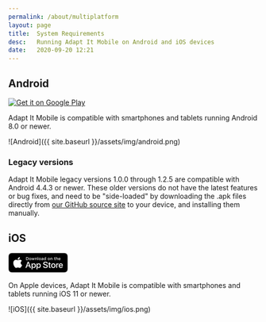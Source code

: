 ```yaml
---
permalink: /about/multiplatform
layout: page
title:  System Requirements
desc:   Running Adapt It Mobile on Android and iOS devices
date:   2020-09-20 12:21
---
```


## Android

<div><a href='https://play.google.com/store/apps/details?id=org.adaptit.adaptitmobile&pcampaignid=MKT-Other-global-all-co-prtnr-py-PartBadge-Mar2515-1'><img alt='Get it on Google Play' height='60' width='155' src='https://play.google.com/intl/en_us/badges/images/generic/en_badge_web_generic.png'/></a></div>

Adapt It Mobile is compatible with smartphones and tablets running Android 8.0 or newer.

![Android]({{ site.baseurl }}/assets/img/android.png)

### Legacy versions

Adapt It Mobile legacy versions 1.0.0 through 1.2.5 are compatible with Android 4.4.3 or newer. These older versions do not have the latest features or bug fixes, and need to be "side-loaded" by downloading the .apk files directly from [our GitHub source site](https://github.com/adapt-it/adapt-it-mobile/releases) to your device, and installing them manually. 

## iOS

<div><a href='https://itunes.apple.com/us/app/adapt-it-mobile/id1031605993?ls=1&mt=8'><img alt='Download on the App Store' src='https://raw.githubusercontent.com/adapt-it/adapt-it-mobile/gh-pages/assets/img/Download_on_the_App_Store_Badge_US-UK_RGB_blk_092917.png' /></a></div>

On Apple devices, Adapt It Mobile is compatible with smartphones and tablets running iOS 11 or newer.

![iOS]({{ site.baseurl }}/assets/img/ios.png)
